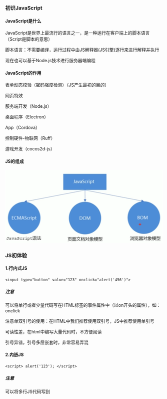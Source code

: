 ###  初识JavaScript

#### JavaScript是什么

JavaScript是世界上最流行的语言之一，是一种运行在客户端上的脚本语言（Script是脚本的意思）

脚本语言：不需要编译，运行过程中由JS解释器(JS引擎)逐行来进行解释并执行

现在也可以基于Node.js技术进行服务器端编程

#### JavaScript的作用

表单动态校验（密码强度检测）（JS产生最初的目的）

网页特效

服务端开发（Node.js）

桌面程序（Electron）

App（Cordova）

控制硬件-物联网（Ruff）

游戏开发（cocos2d-js）

#### JS的组成

![image-20210429183453620](typora-user-images\image-20210429183453620.png)

### JS初体验

#### 1.行内式JS

```
<input type="button" value="123" onclick="alert('456')">
```

##### 注意

可以将单行或者少量代码写在HTML标签的事件属性中（以on开头的属性），如：onclick

注意单双引号的使用：在HTML中我们推荐使用双引号，JS中推荐使用单引号

可读性差，在html中编写大量代码时，不方便阅读

引号异错，引号多层嵌套时，非常容易弄混

#### 2.内嵌JS

```
<script> alert('123'); </script>
```

##### 注意

可以将多行JS代码写到<script>中

内嵌JS是学习时常用的方式

#### 3.外部JS文件

```
引入：<script src="my.js"> </script>
```

##### 注意

利于HTML页面代码结构化，把大段JS代码独立到HTML页面之外，既美观，也方便文件级别的复用

引用外部JS文件的script标签中间中不可以写代码

适用于JS代码量比较大的情况

#### 输入输出语句

![image-20210429200337819](typora-user-images\image-20210429200337819.png)

#### 变量

##### 声明变量 var、let、const

```
var age；
var myname=prompt('请输入你的名字')；

一般不用 var 因为没有作用域的限制

主要用 let 和 const
其中 let来声明变量 用const来声明常量(不变的量)
	声明对象时，常用const
```

##### 注意

同时声明多个变量时，只需要写一个var，多个变量名之间用逗号隔开

只声明不赋值 结果为undefined

JS的变量数据类型是只有在运行过程中，根据等号右边的值来确定的

JS是动态语言 变量的数据类型是可以变化的

#### 数据类型

##### 数字型Number

###### 数字型三个特殊值

Infinity，代表无穷大，大于任何数值

-Infinity，代表无穷小，小于任何值

NaN，Not a number 代表一个非数值

###### 数字型范围

最大值和最小值

```
alter(Number.MAX_VALUE);//1.7976931348623157e + 508
alter(Number.MIN_VALUE);//5e-324
```

##### 测试NaN

![image-20221002111304317](JS.assets/image-20221002111304317.png)

##### 转义符

![image-20210430142824150](typora-user-images\image-20210430142824150.png)

##### 获取变量数据类型

typeof 可用来获取检测变量的数据类型

prompt 取过来的值是字符型的

##### 数据类型转换

###### 转换为字符串

![image-20210430142912323](typora-user-images\image-20210430142912323.png)

###### 转换为数字型（重）

![image-20210430142847907](typora-user-images\image-20210430142847907.png)

###### 转化为Boolean型

![image-20210430142935041](typora-user-images\image-20210430142935041.png)

代表空，否定的值会被转换为false，如' '、0、NaN、null、undefined

其余值都会被转换为true

#### 运算符

##### 比较运算符

![image-20210430143241711](typora-user-images\image-20210430143241711.png)

##### 赋值运算符

![image-20210430143307262](typora-user-images\image-20210430143307262.png)

##### 运算符优先级

![image-20210430143354342](typora-user-images\image-20210430143354342.png)

#### 断点调试

浏览器中按F12-->sources-->找到需要调试的文件-->在程序的某一行设置断点

Watch：监视，通过watch可以监视变量的值的变化

F11：程序单步执行，让程序一行一行的执行代码，此时，观察watch中变量的值得变化

#### 数组

```
1.利用new创建数组
var arr=new Array();
2.利用数组字面量创建数组
var arr= [];
数组中可以存放任意类型的数据，例如字符串，数字，布尔值等
var arrStus=['23'，1，true];
```

##### 修改数组长度

1.通过修改length长度新增数组元素 达到扩容的目的

2.新增数组元素 修改索引号 追加数组元素

#### 函数

##### 两种声明函数方法

###### 1.命名函数

```
function 函数名(){
	函数体;
}
```

###### 2.函数表达式（匿名函数）

```
//var 变量名 = function(){}
var fun = function(){
	函数体;
}
```

##### arguments的使用

```
function fun(){
	console.log(arguments);//里面存储了所有传递过来的实参
}
fun(1,2,3);
arguments 是伪数组 并不是真正意义上的数组
1.具有数组的length属性
2.按照索引的方式进行存储
3.并没有真正数组的一些方法
```

##### 立即调用函数

```
格式：
（function(){
}）();
```



#### 对象

##### 创建对象

1.利用对象字面量创建对象

```
var obj={
	uname:'guo',
	age:18,
	sex:'男',
	sayHi:function(){
		console.log('Hi~');
	}
}
1. 里面的属性或者方法我们采用键值对的形式 键 属性名 ： 值 属性值
2. 多个属性或者方法中间用逗号隔开
3. 方法冒号后面跟的是一个匿名对象
```

2.利用 new Object创建对象

```
var obj = new Object();
Obj.uname = 'guo';
obj.age = '18';
obj.sayHi = function(){
	//函数体	
}
```

3.利用构造函数创建对象

##### 使用对象

1.调用对象的属性 我们采取 对象名.属性名

2.调用属性还有一种方法 对象名['属性名']

3.调用对象的方法 对象名.方法名()

##### 遍历对象

for （变量 in 对象）

```
for(var k in obj){
	console.log(k);//k 变量 输出得到的是属性名
	console.log(obj[k]);// obj[k] 得到的是 属性值
}
```

##### 对象深拷贝的三种实现方式

**1. 使用递归的方式实现深拷贝**

**2. 通过 JSON 对象实现深拷贝**

JSON.parse(JSON.stringify(obj))

**3. 通过jQuery的extend方法实现深拷贝**

#### 内置对象

##### 查文档

MDN：https://developer.mozilla.org/zh-CN/

Math对象

Data对象

Arrays对象

### DOM

#### DOM树

![image-20210505204348541](typora-user-images\image-20210505204348541.png)

文档：一个页面就是一个文档，DOM中使用document表示

元素：页面中的所有标签都是元素，DOM中使用element表示

节点：网页中的所有内容都是节点（标签，属性，文本，注释等），DOM中使用node表示

DOM把以上内容都看作是对象

#### 获取元素

##### 根据ID获取

使用**document.getElementById()**方法可以获取带有ID的元素对象

```
<div id='time'>2021-5-5<div>
<script>
//1.因为我们文档页面从上往下加载，所以得先有标签 所以script写到标签的下面
//2.返回一个元素对象
var timer = document.getElementById('time');
console.dir(timer);
//console.dir 打印返回的元素对象，更好的查看里面的属性和方法
</script>
```

##### 根据标签名获取

使用**document.getEelmentByTagName()**方法可以返回带有指定标签名的**对象的集合**

```
<ul>
	<li></li>
	<li></li>	
	<li></li>	
	<li></li>	
</ul>
<ol id='ol'>
	<li></li>
	<li></li>		
	<li></li>	
</ol>
<script>
	//1.返回的是 获取过来元素对象的集合 以伪数组的形式存储结构
	var lis = document.getElementByTagName('li');
	console.log(lis[0]);
	//2.想要一次打印里面的元素对象，可以采取遍历的方式
	//3.如果页面中只有一个li 返回的还是伪数组的形式
	//4.如果页面中没有该元素 返回的是一个为空的伪数组
	//5.还可以获取某个元素（父元素）内部所有指定标签名的子元素
	var ol = document.getElementById('ol');
	console.log(ol.getElementByTagName('li'));
</script>
```

##### 根据HTML5新增的方法获取

```
<div class="box"></div>
<div class="box"></div>
<div id="nav">
	<ul>
		<li>首页</li>
		<li>产品</li>		
	</ul>
</div>
<script>
	//1.使用document.getElementByClassName('类名')返回元素对象集合
	var boxs = document.getElementByClassName('box');
	console.log(boxs);
	//2.querySelector('选择器') 返回指定选择器的第一个元素对象
	var firstBox = doucument.querySelector('.box');
	console.log(firsitBox);
	//3.querySelectorAll('选择器') 返回指定选择器的所有元素对象集合
	var allBox = document.querySelectorAll('.box');
	console.log(allBox);
</script>
```

##### 获取body元素

**document.body** 返回body元素对象

```
var bodyEle = document.body;
```

##### 获取html元素

**document.documentElement** 返回html元素对象

```
var htmlEle = document.documentElement;
```

#### 事件基础

事件：触发--响应机制

##### 事件三要素

###### 事件源

###### 事件类型

###### 时间处理程序

```
<button id="btn">456</button>
    <script>		
		//事件源 事件被触发的对象
        //事件类型 如何触发 什么事件
        //事件处理程序 通过一个函数赋值的方法 完成
        var btn = document.getElementById('btn');
        btn.onclick = function() {
            alert("123");
        }
</script>
```

##### 执行事件的步骤

1.获取事件源

2.注册事件（绑定事件）

3.添加时间处理程序（采取函数赋值形式）

##### 常见的鼠标事件

![image-20210506105455247](typora-user-images\image-20210506105455247.png)

###### 禁止鼠标右键菜单 contextmenu

contextmenu主要控制应该何时显示上下文菜单，主要用于程序员取消默认的上下文菜单

```
document.addEventLsitener('contextmenu',function(e){
	e.preventDefault();
})
```

###### 禁止鼠标选中(selectstart 开始选中)

```
document.addEventListener('selectstart',function(e){
	e.preventDefault();
})
```

###### mouseenter和mouseover的区别

mouseover鼠标经过自身盒子会触发，经过子盒子还会触发

mouseenter只会经过自身盒子触发   **原因**：mouseenter不会冒泡

#### 操作元素

![image-20210507155938630](typora-user-images\image-20210507155938630.png)

##### 改变元素内容

##### **element.innerText** 与**element.innerHTML**区别

**element.innerText**

从起始位置到终止位置的位置的内容，**但它不识别html标签，同时空格和换行也会去掉**

**element.innerHTML**（主要）W3C标准

起始位置到终止位置的全部内容，**识别html标签，同时保留空格和换行**

##### 修改元素属性

```
 <button id="gzh">gzh</button>
    <button id="gjh">gjh</button>
    <img src="图片/pig.jpg" alt="" title="gzh">
    <script>
        var gzh = document.getElementById('gzh');
        var gjh = document.getElementById('gjh');
        var img = document.querySelector('img');
        gzh.onclick = function() {
            img.src = "图片/pig.jpg"; 
            img.title = 'gjh';
        }
        gjh.onclick = function() {
            img.src = "图片/dog.jpg";
            img.title = 'gzh';
        }
    </script>
```

##### 表单元素的属性操作

 type、value、checked、selected、disabled

```
<input type="text" value="输入内容">
//表单里面的值，文字内容是通过value来修改的
//如果想要某个表单被禁用 不能再点击 用disabled
btn.disabled = true;
```

将密码框类型改为文本框来显示密码

算法：利用一个flag变量，来判断flag的值，如果是1就切换为文本框，flag设置为0，如果是0就切换为密码框 再将 flag设置为1

##### 样式属性操作

###### 1.element.style 行内样式操作

使用element.style 获得修改元素样式 **在样式比较少 或者 功能简单的情况下使用**

```
<div></div>
<script>
	var div = document.querySelector('div');
	var index = 50;
	div.style.backgroundPosition = '0 '+index+'px'; 
</script>
```

###### 2.element.className 类名样式操作

**使当前的元素的类名变更**

可以通过修改元素的className更改元素的样式

修改元素的className更改元素的样式 **适合于样式较多或者功能复杂的情况**

###### 注意

1.JS里面的样式采取驼峰命名法：fontSize、backgroundColor

2.JS修改style样式操作，产生的是行内样式，权重比较高

3.className会直接更改元素的类名，会覆盖原先的类名

如果想要保留原先的类名，可以使用 多类名选择器

element.className = "原来类名 之后类名"

##### 排他思想(算法)

如果有同一组元素，我们想要某一个元素实现某种样式，需要用到循环的排他思想算法

1.所有元素全部清除样式（干掉其他人）

2.给当前元素设置样式（留下我自己）

3.注意顺序不能颠倒

```
 <button>按钮1</button>
    <button>按钮2</button>
    <button>按钮3</button>
    <button>按钮4</button>
    <button>按钮5</button>
    <script>
        var btns = document.getElementsByTagName('button');
        for (var i = 0; i < btns.length; i++) {
            btns[i].onclick = function() {
                //1.首先把所有的按钮背景颜色去掉
                for (var i = 0; i < btns.length; i++) {
                    btns[i].style.backgroundColor = '';
                }
                //2.然后让当前元素的背景颜色为 pink
                this.style.backgroundColor = 'pink';
            } 
        }
    </script>
```

#####  自定义属性的操作

###### 1.获取属性值

element.属性 （获取内置属性值 （元素本身自带的属性））

element.getAttribute('属性')  主要获得自定义的属性（标准） 自己定义的属性

###### 2.设置属性值

element.属性 = '值'; （设置内置属性值）

element.setAttribute('属性'，‘值’);  （主要针对于自定义属性）

###### 3.移除属性

removeAttribute(‘属性’)  

##### H5自定义属性

自定义属性目的：是为了保存并使用数据，有些数据可以保存到页面中而不用保存到数据库中。

###### 1.设置H5自定义属性

H5规定自定义属性data-开头作为属性名并且赋值 

```
比如<div data-index='1'></div
```

2.获取H5自定义属性

1.兼容性获取 element.getAttribute('data-index')

2.H5新增element.dataset.index（省略data-）或者 element.dataset['index']  (ie11才开始支持) 

**此方法只能获取'data-'开头的自定义属性**

如果自定义属性中里面有多个 - 连接的单词，我们获取的时候采取 驼峰命名法

```
<dib data-list-name = '666'></div>
console.log(div.dataset.listName);
```

####  节点操作

利用节点层级关系获取元素（父子兄节点关系）

**逻辑性强 兼容性稍差**

节点至少拥有**nodeType（节点类型）**、**nodeName（节点名称）**和**nodeValue（节点值）**三个基本属性

元素节点 nodeType为1

属性节点 nodeType为2

文本节点 nodeType为3（文本节点包含文字、空格、换行等）

**节点操作主要操作的是元素节点**

##### 1.父节点 parentNode

```
node.parentNode 得到的是元素最近的父级节点 如果找不到父节点就返回为null
```

##### 2.子节点

######  childNode

```
parentNode.childNode（标准）//返回包含指定节点的子节点的集合，该集合为即时更新的集合
得到的所有的子节点 包含元素节点 文本节点等
```

###### children

```
重：parentNode.children（非标准）//返回所有的子元素节点，只返回子元素节点，其余节点不返回
虽然children是一个非标准 但各个浏览器都支持 
```

| 获取第一个和最后一个元素 | 区别                                      |
| :----------------------- | ----------------------------------------- |
| firstChild               | 第一个子节点 不管是文本节点还是元素节点   |
| lastChild                | 最后一个子节点 不管是文本节点还是元素节点 |
| firstElementChild        | 返回第一个元素节点 （ie9以上支持）        |
| lastElementChild         | 返回最后一个元素节点                      |

###### **实际开发写法**

```
ul.children[0];//获取第一个元素节点
ul.children[ul.children.length-1];//获取最后一个元素节点
```

##### 3.兄弟节点

###### nextSibling

```
node.nextSibling //返回当前元素的下一个兄弟节点 包含其他节点 找不到返回null
```

###### previousSibling

```
node.previousSibling //返回当前元素上一个兄弟节点 包含其他节点 找不到返回null
```

###### nextElementSibling

```
node.nextElementSibling //返回当前元素的下一个兄弟元素节点，找不到返回null  ie9以上支持
```

###### previousElementSibling

```
node.previousElementSibling //返回当前元素的上一个兄弟元素节点，找不到返回null  ie9以上支持
```

**考虑到兼容性问题 封装一个兼容性的函数**

```
function getElementSibling(element){
	var el = element;
	while(el = el.nextSibling){
		if(el.nodeType == 1){
			return el;
		}
	}
	return null;
}
```

##### 创建节点

```
document.createElement('tagName') //动态创建元素节点
```

##### 添加节点

###### 1.appendChild

```
node.appendChild(child) node 父级 child 子级
//将一个节点添加到指定父节点的子节点列表末尾 类似于after伪元素 和数组的push
```

###### 2.insertBefore

```
node.insertBefore(child,指定元素)
//将一个节点添加到父节点的指定子节点前面 类似于before伪元素
```

##### 删除节点

removeChild

```
node.removeChild(child) //删除一个子节点 返回删除的节点
```

##### 阻止链接跳转

```
<a href = 'javascript:;'>123</a>
```

##### 复制节点

cloneNode

```
node.cloneNode() //返回调用该方法的节点的一个副本 也称为克隆节点
括号里面为空或者里面为false 则是浅拷贝 只复制标签不复制里面的内容
括号里面为true 深拷贝 复制标签和里面的内容
```

##### 三种创建元素方式区别

###### 1.doucument.write() 

直接将内容写入页面的内容流，但是文档流执行完毕，则他会**导致页面全部重绘**

###### 2.innerHTML 

创建多个元素效率更高（不拼接字符串 采取数组形式拼接） 结构稍微复杂

###### 3.createElement() 

创建多个元素效率稍低一点 但结构更清晰

不同浏览器下 innerHTML 效率要比createElement（数组形式） 高

#### 注册事件（绑定事件）

##### 传统注册方式

利用on开头的事件 onclick

###### 特点

注册事件的唯一性

同一个元素同一个事件只能设置一个处理函数，最后注册的处理函数会覆盖前面注册的处理函数

##### 方法监听注册方式

w3c 标准 推荐方式

使用addEventListener()方法  ie9之前的可使用attachEvent()代替

###### 特点

同一个元素同一个事件可以注册多个监听器

##### addEventListener  

```
eventTarget.addEventListener(type,listener [useCapture])
```

该方法接收三个参数

type：事件类型字符串，比如click、mouseover 注意不要带on

listener：事件处理函数，事件发生时 会调用该监听函数

useCapture：可选参数，是一个布尔值，默认为false

##### attachEvent

```
eventTarget.attachEvent(eventNameWithOn,callback)
```

该方法接收两个参数：

eventNameWithOn：事件类型字符串 比如 onclick 这里要带on

callback：事件处理函数 当目标触发事件时回调函数被调用

##### 注册事件兼容性解决方案

![image-20210518144615876](typora-user-images\image-20210518144615876.png)

#### 删除事件

##### 传统注册方式

eventTarget.onclick = null;

##### 方法监听注册方式

```
1.eventTarget.removeEventListener(type,listener[,useCapture])
2.eventTarget.detachEvent(eventNameWithOn,callback)
```

#### DOM事件流

![image-20210518145112309](typora-user-images\image-20210518145112309.png)

![image-20210519171805458](typora-user-images\image-20210519171805458.png)

#### 事件对象

事件发生以后，跟事件相关的一系列信息数据的集合都放到这个对象里面，这个对象就是事件对象event，有很多属性和方法

```
eventTarget.onclick = function(event){}
eventTarget.addEventListener('click',function(event){})
例：
//div.onclick = function(e){
	//console.log(e);
	//console.log(window.event);
	//e=e||window.event;
}
```

##### 时间对象的常见属性和方法

![image-20210519182903496](typora-user-images\image-20210519182903496.png)

#### 阻止事件冒泡

事件冒泡：开始有最具体的元素接收，然后逐级向上传播到DOM最顶层节点

```
标准写法：利用事件对象里面的stopPropagation()方法
e.stopPropagation()
非标准写法：IE6-8 利用事件对象cancelBubble属性
```

#### 事件委托(代理、委派)

事件委托又称为事件代理，在jQuery中称为事件委派

##### 事件委托的原理

不是每个节点单独设置事件监听器，而是事件监听器设置在其父节点上，然后利用冒泡原理影响设置每个子节点

```
var ul = document.querySelector('ul');
ul.addEventListener('click',function(){
	alert('123');
})
```

#### 鼠标事件对象MousEvent

![image-20210520105008317](typora-user-images\image-20210520105008317.png)

#### 常用键盘事件

![image-20210528210712155](typora-user-images\image-20210528210712155.png)

keydown和keypress在文本框里面的特点：他们两个事件触发的时候，文字还没有落入文本框中

keyup事件触发的时候，文字已经落入文本框中

```
使用addEventListener 不加 on
doucument.addEventListener('keyup',function(){
	console.log('123');
})
```

##### 键盘事件对象

![image-20210528212356916](typora-user-images\image-20210528212356916.png)

注意：onkeydown和onkeyup不区分字母大小写，onkeypress区分字母大小写

在我们实际开发中，更多的使用keydown和keyup，它能识别所有的键（包括功能键）

keypress不识别功能键，但是keycode属性能区分大小写，返回不同的ASCII值

### BOM

#### BOM的构成

BOM为浏览器对象  window对象是浏览器的顶级对象，具有双重角色

1.它是JS访问浏览器窗口的一个接口

2.它是一个全局对象。定义在全局作用域中的变量、函数都会变成window对象的属性和方法

在调用的时候可以省略window，alert()、prompt()都属于window对象方法

注意window下的一个特殊属性window.name 所以全局变量尽量不要用name

#### window对象的常见事件

##### 窗口加载事件

```
window.onload = function(){}
或者
window.addEventListener("load",function(){});
```

window.onload是窗口(页面)加载事件，当文档内容完全加载完成会触发该事件(包括图像、脚本文件、CSS文件等)，就调用的处理函数

注意

1.有了window.onload就可以把js代码写到页面元素的上方

2.window.onload传统注册方式只能写一次，如果有多个，以最后一个为准

3.如果使用addEventListener 则没有限制

```
document.addEventListener('DOMContentLoaded',function(){})
```

DOMContentLoaded事件触发时，仅当DOM加载完成，不包括样式表，图片，flash等

如果页面图片较多的话，用DOMContentLoaded比较合适

##### 调整窗口大小事件

```
window.onresize = function(){}
window.addEventListener("resize",function(){});
```

window.onresize是调整窗口大小加载事件，当触发时就调用的处理函数

注意

1.只要窗口大小发生像素变化，就会触发这个事件

2.经常用这个事件完成响应式布局  window.innerWidth当前屏幕的宽度

##### 定时器

###### setTimeout()

```
window.setTimeout(调用函数,[延迟的毫秒数]);
```

setTimeout()方法用于设置一个定时器，该定时器在定时器到期后执行调用函数

同时这个函数也称为回调函数 callback:某一件事情干完，再回头调用这个函数

注意

1.调用函数可以**直接写函数**，或者**写函数名**或者采取字符串**'函数名()'**三种形式 第三种不推荐

2.延迟的毫秒数默认为0，如果写 单位为毫秒

3.定时器一般有很多，所以经常给定时器赋值一个标识符

4.window可省略

###### 停止Timeout定时器

```
window.clearTimeout(timeID)
```

###### setInterval()

```
window.setInterval(回调函数,[间隔的毫秒数]);
```

setInterval()方法重复调用一个函数，每隔一段时间，就去调用一次回调函数

注意事项与Timeout()相差不大         

###### 停止setInterval定时器

```
window.clearInterval(IntervalID);
```

#### JS执行机制

![image-20210615202017979](typora-user-images\image-20210615202017979.png)

##### 同步任务

同步任务都在主线程上执行，形成一个执行栈

##### 异步任务

JS的异步是通过回调函数实现的

一般来说，异步任务有以下三种类型

1.普通事件，如:click、resize等

2.资源加载，如:load、error等

3.定时器，包括setInterval、setTimeout等

#### location对象

window对象给我们提供了一个location属性用于获取或设置窗体的URL，并且可以用于解析URL，因为这个属性返回的是一个对象，所以我们将这个属性也称为location对象

![image-20210615210823987](typora-user-images\image-20210615210823987.png)

#### location对象的方法

![image-20210616142559057](typora-user-images\image-20210616142559057.png)

#### URL

![image-20210615202915104](typora-user-images\image-20210615202915104.png)

#### navigator对象

navigator对象包括有关浏览器的信息，它有很多属性，最常用的是userAgent，该属性可以返回由客户机发送服务器的user-agent头部的值

下面前端代码可以判断用户在哪个终端打开页面，实现跳转

![image-20210616144955668](typora-user-images\image-20210616144955668.png)

#### history对象

![image-20210616145144825](typora-user-images\image-20210616145144825.png)

#### offset系列

offset翻译过来就是偏移量，我们使用offset系列相关属性可以动态的得到该元素的位置(偏移)、大小等

注意：返回的数值都不带单位

![image-20210616145854058](typora-user-images\image-20210616145854058.png)

##### offset与style的区别

![image-20210616150839705](typora-user-images\image-20210616150839705.png)

获取用offset   更改用style

#### 元素可视区client系列

client翻译为客户端  client系列的相关属性可以动态的得到该元素的边框大小、元素大小等

![image-20210618150641864](typora-user-images\image-20210618150641864.png)

#### 立即执行函数

不需要调用 能够自己执行的函数

```
(function() {})() 或者 (function(){}())

(funnction(a,b){
	console.log(a+b);
})(1,2) //第二个小括号可以看作是调用函数

(function(a,b){
	console.log(a+b);
}(2,3))
```

#### pageshow事件

![](typora-user-images\image-20210618151626407.png)

#### 元素滚动scroll系列

 scroll系列的相关属性可以动态的得到该元素的大小、滚动距离等

![image-20210618151758504](typora-user-images\image-20210618151758504.png)

##### onscroll事件

添加onscroll事件时 在滚动时就会触发onscroll事件

##### pageYoffset和pageXoffset

![image-20210618193423288](typora-user-images\image-20210618193423288.png)

#### 三大系列总结

![image-20210618193629801](typora-user-images\image-20210618193629801.png)

1.offset系列 经常用于获得元素位置 offsetLeft offsetTop

2.client系列 经常用于获取元素大小 clientWidth clientHeight

3.scroll系列 经常用于获取滚动距离 scrollTop scrollLeft

**4.注意页面滚动的距离用window.pageXOffset获得**

#### 动画实现

##### 动画函数封装

核心原理：通过定时器setInterval()不断移动盒子

实现步骤：

1.获得盒子当前位置

2.让盒子在当前位置加上一个移动距离

3.利用定时器不断重复这个操作

4.加一个结束定时器的条件

5.注意此元素需要添加定位，才能使用element.style.left

```
function animate(obj,target){
	var timer = setInterval()(function(){
	if(obj.offsetLeft >= tatget){
		clearInterval(timer);
	}
	obj.style.left = obj.offsetLeft + 1 + 'px';
	},30)
}
```

**将函数复制到js文件中，然后引用该js文件**

**即可调用已封装的函数**

##### 缓动动画原理

缓动动画就是让元素运动速度有所变化

思路：

1.让盒子每次移动的距离慢慢变小，速度就会慢慢落下来

2.核心算法：（目标值-现在的位置）/10 作为每次移动的距离 步长

3.停止的条件是：让当前盒子位置等于目标位置就停止计时器

```
function animate(obj, target) {
            // 先清除以前的定时器，只保留当前的一个定时器执行
            clearInterval(obj.timer);
            obj.timer = setInterval(function() {
                // 步长值写到定时器的里面
                // 把我们步长值改为整数 不要出现小数的问题
                // var step = Math.ceil((target - obj.offsetLeft) / 10);
                var step = (target - obj.offsetLeft) / 10;
                step = step > 0 ? Math.ceil(step) : Math.floor(step);
                if (obj.offsetLeft == target) {
                    // 停止动画 本质是停止定时器
                    clearInterval(obj.timer);
                }
                // 把每次加1 这个步长值改为一个慢慢变小的值  步长公式：(目标值 - 现在的位置) / 10
                obj.style.left = obj.offsetLeft + step + 'px';

            }, 15);
        }
```



##### 缓动动画添加回调函数

```
function animate(obj, target, callback) //cllback为回调函数
将回调函数写到定时器结束里面，动画结束以后自动进行下一步操作
```

#### 节流阀

节流阀目的：上一个函数动画内容执行完毕，再去执行下一个函数动画，让事件无法连续触发

用来防止轮播图按钮连续点击造成播放过快

核心实现思路：利用回调函数，添加一个变量来控制，锁住函数和解锁函数

```
开始设置一个变量 var flag = true;
if(flag){flag=falg;do something} 关闭水龙头
利用回调函数 动画执行完毕，flag = true 开启水龙头

var flag = true;
if(flag){
flag = false;
function animate(obj, target, function(){
flag = true;
}) 
}
```

### 移动端JS

#### 触摸事件

##### 概述

![image-20210729184434834](typora-user-images\image-20210729184434834.png)

##### 触摸事件对象（TouchEvent）


